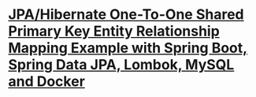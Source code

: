 # [JPA/Hibernate One-To-One Shared Primary Key Entity Relationship Mapping Example with Spring Boot, Spring Data JPA, Lombok, MySQL and Docker](https://hellokoding.com/jpa-one-to-one-shared-primary-key-relationship-mapping-example-with-spring-boot-maven-and-mysql/)
